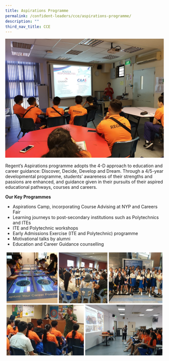 ```yaml
---
title: Aspirations Programme
permalink: /confident-leaders/cce/aspirations-programme/
description: ""
third_nav_title: CCE
---
```

![](/images/Aspirations%20Programme/Careers-Fair-Areospace-Aviation.jpg)

Regent’s Aspirations programme adopts the 4-D approach to education and career guidance: Discover, Decide, Develop and Dream. Through a 4/5-year developmental programme, students’ awareness of their strengths and passions are enhanced, and guidance given in their pursuits of their aspired educational pathways, courses and careers.

**Our Key Programmes**

*   Aspirations Camp, incorporating Course Advising at NYP and Careers Fair
*   Learning journeys to post-secondary institutions such as Polytechnics and ITEs
*   ITE and Polytechnic workshops
*   Early Admissions Exercise (ITE and Polytechnic) programme
*   Motivational talks by alumni
*   Education and Career Guidance counselling

![](/images/Aspirations%20Programme/AspirProg-1.jpg)